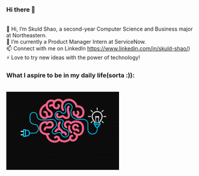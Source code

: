 ### Hi there 👋

<!--
**skuldshao/skuldshao** is a ✨ _special_ ✨ repository because its `README.md` (this file) appears on your GitHub profile.

Here are some ideas to get you started:

- 🔭 I’m currently working on ...
- 🌱 I’m currently learning ...
- 👯 I’m looking to collaborate on ...
- 🤔 I’m looking for help with ...
- 💬 Ask me about ...
- 📫 How to reach me: ...
- 😄 Pronouns: ...
- ⚡ Fun fact: ...
-->

<br /> 👋 Hi, I’m Skuld Shao, a second-year Computer Science and Business major at Northeastern.
<br /> 💼 I’m currently a Product Manager Intern at ServiceNow.
<br /> 📫 Connect with me on LinkedIn https://www.linkedin.com/in/skuld-shao/)
<br /> ⚡ Love to try new ideas with the power of technology!

### What I aspire to be in my daily life(sorta :)):
<br /> <img src="https://github.com/skuldshao/skuldshao/raw/main/Be_creative.gif" width=300><br>


